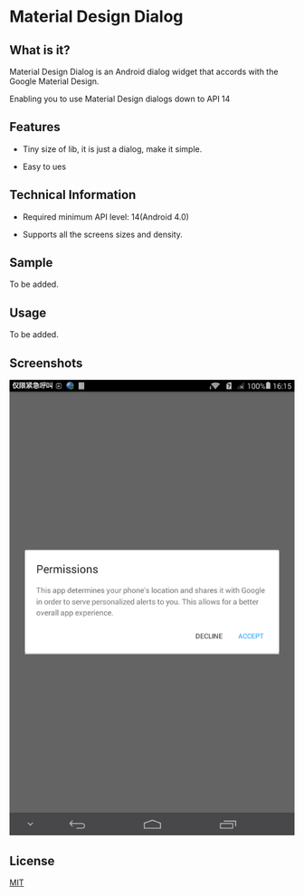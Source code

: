 # Material Design Dialog

## What is it?

Material Design Dialog is an Android dialog widget that accords with the Google Material Design. 

Enabling you to use Material Design dialogs down to API 14

## Features

* Tiny size of lib, it is just a dialog, make it simple.

* Easy to ues

## Technical Information

* Required minimum API level: 14(Android 4.0)

* Supports all the screens sizes and density.

## Sample

To be added.

## Usage

To be added.

## Screenshots

![Screenshot 1](https://raw.githubusercontent.com/celerysoft/README/master/MaterialDesignDialog/sc01.png "Screenshot 1")

## License

[MIT](./LICENSE)